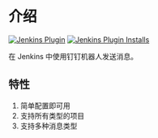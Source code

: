 # 介绍

[![Jenkins Plugin](https://img.shields.io/jenkins/plugin/v/dingtalk.svg?label=Version)](https://plugins.jenkins.io/dingtalk)
[![Jenkins Plugin Installs](https://img.shields.io/jenkins/plugin/i/dingtalk.svg?label=Installs&color=green)](https://plugins.jenkins.io/dingtalk)

在 Jenkins 中使用钉钉机器人发送消息。

## 特性

1. 简单配置即可用
2. 支持所有类型的项目
3. 支持多种消息类型
